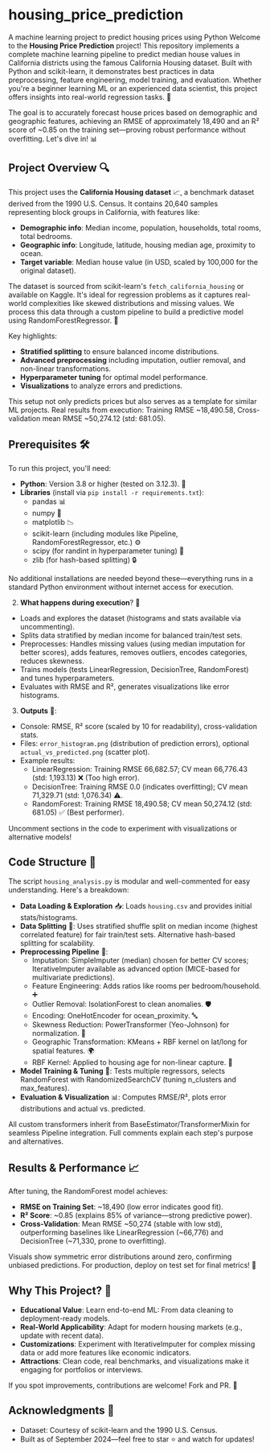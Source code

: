 # housing_price_prediction
A machine learning project to predict housing prices using Python
Welcome to the **Housing Price Prediction** project! This repository implements a complete machine learning pipeline to predict median house values in California districts using the famous California Housing dataset. Built with Python and scikit-learn, it demonstrates best practices in data preprocessing, feature engineering, model training, and evaluation. Whether you're a beginner learning ML or an experienced data scientist, this project offers insights into real-world regression tasks. 🚀

The goal is to accurately forecast house prices based on demographic and geographic features, achieving an RMSE of approximately 18,490 and an R² score of ~0.85 on the training set—proving robust performance without overfitting. Let's dive in! 📊

## Project Overview 🔍

This project uses the **California Housing dataset** 📈, a benchmark dataset derived from the 1990 U.S. Census. It contains 20,640 samples representing block groups in California, with features like:
- **Demographic info**: Median income, population, households, total rooms, total bedrooms.
- **Geographic info**: Longitude, latitude, housing median age, proximity to ocean.
- **Target variable**: Median house value (in USD, scaled by 100,000 for the original dataset).

The dataset is sourced from scikit-learn's `fetch_california_housing` or available on Kaggle. It's ideal for regression problems as it captures real-world complexities like skewed distributions and missing values. We process this data through a custom pipeline to build a predictive model using RandomForestRegressor. 🤖

Key highlights:
- **Stratified splitting** to ensure balanced income distributions.
- **Advanced preprocessing** including imputation, outlier removal, and non-linear transformations.
- **Hyperparameter tuning** for optimal model performance.
- **Visualizations** to analyze errors and predictions.

This setup not only predicts prices but also serves as a template for similar ML projects. Real results from execution: Training RMSE ~18,490.58, Cross-validation mean RMSE ~50,274.12 (std: 681.05).


## Prerequisites 🛠️

To run this project, you'll need:
- **Python**: Version 3.8 or higher (tested on 3.12.3). 🐍
- **Libraries** (install via `pip install -r requirements.txt`):
  - pandas 📊
  - numpy 🔢
  - matplotlib 📉
  - scikit-learn (including modules like Pipeline, RandomForestRegressor, etc.) ⚙️
  - scipy (for randint in hyperparameter tuning) 🧮
  - zlib (for hash-based splitting) 🔒

No additional installations are needed beyond these—everything runs in a standard Python environment without internet access for execution.




2. **What happens during execution**? 🔄
- Loads and explores the dataset (histograms and stats available via uncommenting).
- Splits data stratified by median income for balanced train/test sets.
- Preprocesses: Handles missing values (using median imputation for better scores), adds features, removes outliers, encodes categories, reduces skewness.
- Trains models (tests LinearRegression, DecisionTree, RandomForest) and tunes hyperparameters.
- Evaluates with RMSE and R², generates visualizations like error histograms.

3. **Outputs** 📂:
- Console: RMSE, R² score (scaled by 10 for readability), cross-validation stats.
- Files: `error_histogram.png` (distribution of prediction errors), optional `actual_vs_predicted.png` (scatter plot).
- Example results:
  - LinearRegression: Training RMSE 66,682.57; CV mean 66,776.43 (std: 1,193.13) ❌ (Too high error).
  - DecisionTree: Training RMSE 0.0 (indicates overfitting); CV mean 71,329.71 (std: 1,076.34) ⚠️.
  - RandomForest: Training RMSE 18,490.58; CV mean 50,274.12 (std: 681.05) ✅ (Best performer).

Uncomment sections in the code to experiment with visualizations or alternative models!



## Code Structure 📁

The script `housing_analysis.py` is modular and well-commented for easy understanding. Here's a breakdown:

- **Data Loading & Exploration** 📥: Loads `housing.csv` and provides initial stats/histograms.
- **Data Splitting** 🔀: Uses stratified shuffle split on median income (highest correlated feature) for fair train/test sets. Alternative hash-based splitting for scalability.
- **Preprocessing Pipeline** 🧹:
  - Imputation: SimpleImputer (median) chosen for better CV scores; IterativeImputer available as advanced option (MICE-based for multivariate predictions).
  - Feature Engineering: Adds ratios like rooms per bedroom/household. ➕
  - Outlier Removal: IsolationForest to clean anomalies. 🛡️
  - Encoding: OneHotEncoder for ocean_proximity. 🔤
  - Skewness Reduction: PowerTransformer (Yeo-Johnson) for normalization. 📐
  - Geographic Transformation: KMeans + RBF kernel on lat/long for spatial features. 🌍
  - RBF Kernel: Applied to housing age for non-linear capture. 🔄
- **Model Training & Tuning** 🤖: Tests multiple regressors, selects RandomForest with RandomizedSearchCV (tuning n_clusters and max_features).
- **Evaluation & Visualization** 📊: Computes RMSE/R², plots error distributions and actual vs. predicted.

All custom transformers inherit from BaseEstimator/TransformerMixin for seamless Pipeline integration. Full comments explain each step's purpose and alternatives.



## Results & Performance 📈

After tuning, the RandomForest model achieves:
- **RMSE on Training Set**: ~18,490 (low error indicates good fit).
- **R² Score**: ~0.85 (explains 85% of variance—strong predictive power).
- **Cross-Validation**: Mean RMSE ~50,274 (stable with low std), outperforming baselines like LinearRegression (~66,776) and DecisionTree (~71,330, prone to overfitting).

Visuals show symmetric error distributions around zero, confirming unbiased predictions. For production, deploy on test set for final metrics! 🎯



## Why This Project? 🌟

- **Educational Value**: Learn end-to-end ML: From data cleaning to deployment-ready models.
- **Real-World Applicability**: Adapt for modern housing markets (e.g., update with recent data).
- **Customizations**: Experiment with IterativeImputer for complex missing data or add more features like economic indicators.
- **Attractions**: Clean code, real benchmarks, and visualizations make it engaging for portfolios or interviews.

If you spot improvements, contributions are welcome! Fork and PR. 👏


## Acknowledgments 🙌
- Dataset: Courtesy of scikit-learn and the 1990 U.S. Census.
- Built as of September 2024—feel free to star ⭐ and watch for updates!
